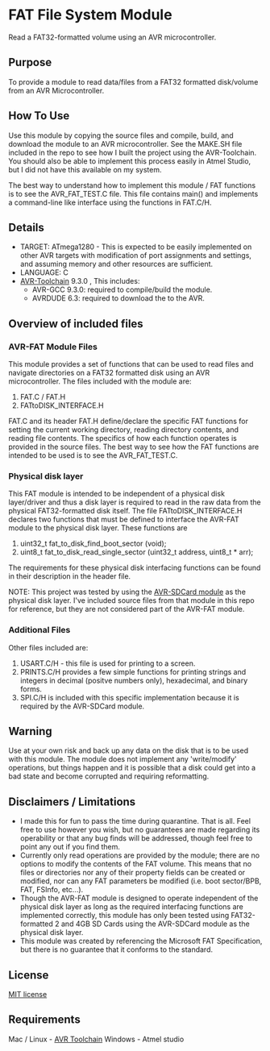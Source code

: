 # FAT File System Module
Read a FAT32-formatted volume using an AVR microcontroller.


## Purpose
To provide a module to read data/files from a FAT32 formatted disk/volume from an AVR Microcontroller.


## How To Use
Use this module by copying the source files and compile, build, and download the module to an AVR microcontroller. See the MAKE.SH file included in the repo to see how I built the project using the AVR-Toolchain. You should also be able to implement this process easily in Atmel Studio, but I did not have this available on my system.

The best way to understand how to implement this module / FAT functions is to see the AVR_FAT_TEST.C file. This file contains main() and implements a command-line like interface using the functions in FAT.C/H.


## Details
* TARGET: ATmega1280 - This is expected to be easily implemented on other AVR targets with modification of port assignments and settings, and assuming memory and other resources are sufficient.
* LANGUAGE: C
* [AVR-Toolchain](https://github.com/osx-cross/homebrew-avr) 9.3.0 , This includes: 
  * AVR-GCC 9.3.0: required to compile/build the module.
  * AVRDUDE 6.3: required to download the to the AVR.


## Overview of included files

### AVR-FAT Module Files
This module provides a set of functions that can be used to read files and navigate directories on a FAT32 formatted disk using an AVR microcontroller. The files included with the module are:

1) FAT.C / FAT.H
2) FATtoDISK_INTERFACE.H

FAT.C and its header FAT.H define/declare the specific FAT functions for setting the current working directory, reading directory contents, and reading file contents. The specifics of how each function operates is provided in the source files. The best way to see how the FAT functions are intended to be used is to see the AVR_FAT_TEST.C.


### Physical disk layer
This FAT module is intended to be independent of a physical disk layer/driver and thus a disk layer is required to read in the raw data from the physical FAT32-formatted disk itself. The file FATtoDISK_INTERFACE.H declares two functions that must be defined to interface the AVR-FAT module to the physical disk layer. These functions are 

1) uint32_t fat_to_disk_find_boot_sector (void);
2) uint8_t fat_to_disk_read_single_sector (uint32_t address, uint8_t * arr); 

The requirements for these physical disk interfacing functions can be found in their description in the header file.

NOTE: This project was tested by using the [AVR-SDCard module](https://github.com/Jsfain/AVR-SDCard) as the physical disk layer. I've included source files from that module in this repo for reference, but they are not considered part of the AVR-FAT module.


### Additional Files
Other files included are:
1) USART.C/H - this file is used for printing to a screen.
2) PRINTS.C/H provides a few simple functions for printing strings and integers in decimal (positve numbers only), hexadecimal, and binary forms.
3) SPI.C/H is included with this specific implementation because it is required by the AVR-SDCard module.
 

## Warning
Use at your own risk and back up any data on the disk that is to be used with this module. The module does not implement any 'write/modify' operations, but things happen and it is possible that a disk could get into a bad state and become corrupted and requiring reformatting.


## Disclaimers / Limitations 
* I made this for fun to pass the time during quarantine. That is all. Feel free to use however you wish, but no guarantees are made regarding its operability or that any bug finds will be addressed, though feel free to point any out if you find them.
* Currently only read operations are provided by the module; there are no options to modify the contents of the FAT volume. This means that no files or directories nor any of their property fields can be created or modified, nor can any FAT parameters be modified (i.e. boot sector/BPB, FAT, FSInfo, etc...).
* Though the AVR-FAT module is designed to operate independent of the physical disk layer as long as the required interfacing functions are implemented correctly, this module has only been tested using FAT32-formatted 2 and 4GB SD Cards using the AVR-SDCard module as the physical disk layer.
* This module was created by referencing the Microsoft FAT Specification, but there is no guarantee that it conforms to the standard.


## License
[MIT license](https://github.com/Jsfain/AVR-FAT/blob/master/LICENSE)


## Requirements
Mac / Linux - [AVR Toolchain](https://github.com/osx-cross/homebrew-avr)
Windows - Atmel studio